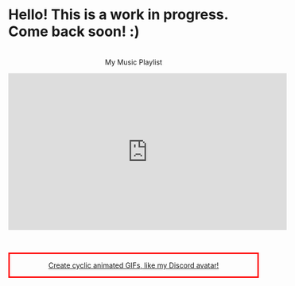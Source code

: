 # Hello! This is a work in progress. Come back soon! :)
<br>
<center>My Music Playlist 
<p align="center">
<iframe width="560" height="315" src="https://www.youtube.com/embed/videoseries?controls=0&amp;list=PL0nhJtIZKgObKyKn9gUF44wEQVqG3eEhT" title="YouTube video player" frameborder="0" allow="accelerometer; autoplay; clipboard-write; encrypted-media; gyroscope; picture-in-picture" allowfullscreen></iframe>
</p>
<br>
<center> <a href="http://gif-in-gif.com/"><p style="border-width:3px; border-style:solid; border-color:#FF0000; padding: 1em;">Create cyclic animated GIFs, like my Discord avatar!</p></a>
